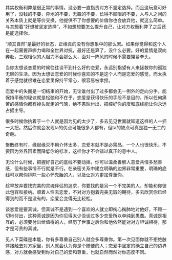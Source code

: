 其实权衡利弊是很正常的事情，没必要一直指责对方不坚定选择。而且这玩意可好用了，没钱的不要，异地的不要，无趣的不要，长得不顺眼的不要，人与人之间的关系本质上就是等价交换，他提供不了你想要的价值你也会放弃他，就这么简单。与其想着“好想被坚定选择”，不如想想要怎么提升自己，让对方权衡利弊了之后还是能选择你。

“顺其自然”是最好的状态，正缘真的没有你想象中的那么累。如果你觉得和这个人在一起需要声嘶力竭和全世界对抗，最好还是算了，没什么必要。好的爱情是双向奔赴，三观相似的人阻力不会那么大，面对一阵风的时候不需要攥紧拳头。

当你太想谈恋爱的时候往往谈不到什么好的恋爱，永远别指望有人来拯救你的孤独无聊的生活。因为太想谈恋爱的时候你喜欢的不是这个人而是恋爱的感觉，而太执着于感觉就很难在恋爱里保持平常心，很容易被拿捏。

恋爱中的失衡是一切结束的开始，无论谁付出了过多都会无一例外的走向分手。能保持平衡的秘诀就是松弛和不在乎，恋爱是获得快乐的手段不是目的，所以任何痛苦的感情你都有掉头就走的气魄，绝不愚昧付出，把控好你的度和底线能让你永远占据主导。

很多时候你执着于一个人就是因为见的太少了，多去见见世面就知道这样的人一抓一大把。然后你就会发现ta的优点可能很多人都有，但ta的缺点可真是独一无二的奇葩。

聚散终有时，缘起缘灭不用介怀太多，恋爱本就不是必需品，一个人也很快乐。不要因为外界因素而降低你的标准，这样你才不会错过真正的意中人。

无论什么时候，把握好自己的底线不要动摇，你可以温柔善解人意爱共情多愁善感，但有些事情不行就是不行。在亲密关系中建立明确的边界非常重要，明确的底线可以帮你排除一些心怀鬼胎的人，以及让对方更加尊重你。

趁早放弃要找完美的灵魂伴侣的追求，你要找的是另一个不完美的人，却能和你彼此包容和接纳。顺着人性去恋爱，不对对方抱着完美无瑕的期待，多去欣赏你已经得到的而不是没有的，恋爱会变得无比轻松。

谈恋爱是要真诚，但真诚不是遇到一个喜欢的人就立即掏心掏肺地对他好，不顾一切地付出，这种真诚是因为你见得太少没谈过多少恋爱所以单纯到愚蠢。真诚是相互的，必须要付出给值得的人，经历了世事之后你和他依然能对对方坦诚相待，那才是可贵的真诚。

见人下菜碟是本能，你有多尊重自己别人就会多尊重你。第一次见面你就不拒绝肢体接触去对方家里，别人就会认为你是个随便的人；恋爱中坚定的确立自己的边界感，对方就会感受到你对自己的爱和尊重，也就自然而然对你态度不同。